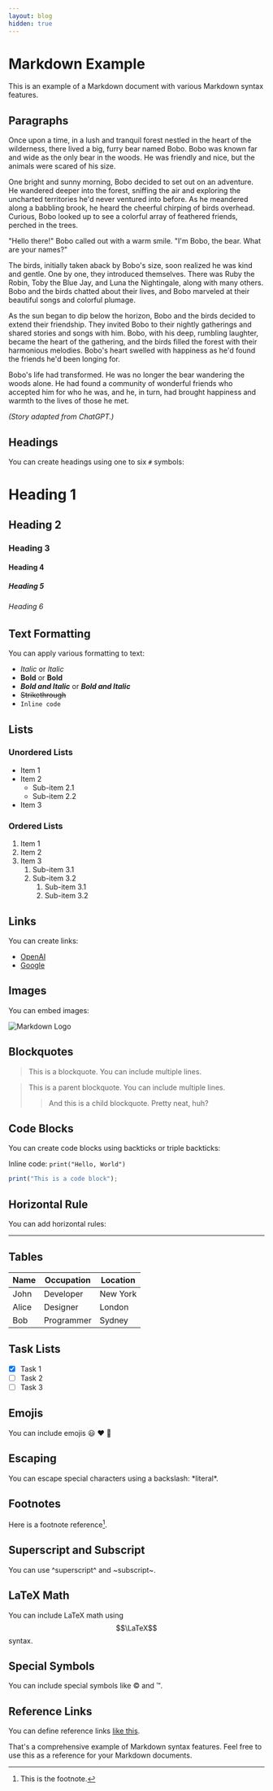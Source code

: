 ```yaml
---
layout: blog
hidden: true
---
```


# Markdown Example

<p class="lead-text">
This is an example of a Markdown document with various Markdown syntax features.
</p>

## Paragraphs

<span class="drop-cap">O</span>nce upon a time, in a lush and tranquil forest nestled in the heart of the wilderness, there lived a big, furry bear named Bobo. 
Bobo was known far and wide as the only bear in the woods.
He was friendly and nice, but the animals were scared of his size.

One bright and sunny morning, Bobo decided to set out on an adventure. 
He wandered deeper into the forest, sniffing the air and exploring the uncharted territories he'd never ventured into before. 
As he meandered along a babbling brook, he heard the cheerful chirping of birds overhead. 
Curious, Bobo looked up to see a colorful array of feathered friends, perched in the trees.

"Hello there!" Bobo called out with a warm smile. "I'm Bobo, the bear. What are your names?"

The birds, initially taken aback by Bobo's size, soon realized he was kind and gentle. 
One by one, they introduced themselves. 
There was Ruby the Robin, Toby the Blue Jay, and Luna the Nightingale, along with many others. 
Bobo and the birds chatted about their lives, and Bobo marveled at their beautiful songs and colorful plumage.

As the sun began to dip below the horizon, Bobo and the birds decided to extend their friendship. 
They invited Bobo to their nightly gatherings and shared stories and songs with him. 
Bobo, with his deep, rumbling laughter, became the heart of the gathering, and the birds filled the forest with their harmonious melodies. 
Bobo's heart swelled with happiness as he'd found the friends he'd been longing for.

Bobo's life had transformed. 
He was no longer the bear wandering the woods alone. 
He had found a community of wonderful friends who accepted him for who he was, and he, in turn, had brought happiness and warmth to the lives of those he met.

*(Story adapted from ChatGPT.)*


## Headings

You can create headings using one to six `#` symbols:

# Heading 1
## Heading 2
### Heading 3
#### Heading 4
##### Heading 5
###### Heading 6

## Text Formatting

You can apply various formatting to text:

- *Italic* or _Italic_
- **Bold** or __Bold__
- ***Bold and Italic*** or ___Bold and Italic___
- ~~Strikethrough~~
- `Inline code`

## Lists

### Unordered Lists

- Item 1
- Item 2
  - Sub-item 2.1
  - Sub-item 2.2
- Item 3

### Ordered Lists

1. Item 1
2. Item 2
3. Item 3
   1. Sub-item 3.1
   2. Sub-item 3.2
      1. Sub-item 3.1
      2. Sub-item 3.2

## Links

You can create links:

- [OpenAI](https://www.openai.com)
- [Google](https://www.google.com "Search Engine")

## Images

You can embed images:

![Markdown Logo](https://commonmark.org/help/images/favicon.png)

## Blockquotes

> This is a blockquote.
> You can include multiple lines.

> This is a parent blockquote.
> You can include multiple lines.
> > And this is a child blockquote.
> > Pretty neat, huh?

## Code Blocks

You can create code blocks using backticks or triple backticks:

Inline code: `print("Hello, World")`

```js
print("This is a code block");
```

## Horizontal Rule

You can add horizontal rules:

---

## Tables

| Name  | Occupation  | Location |
|-------|-------------|----------|
| John  | Developer   | New York |
| Alice | Designer    | London   |
| Bob   | Programmer  | Sydney   |

## Task Lists

- [x] Task 1
- [ ] Task 2
- [ ] Task 3

## Emojis

You can include emojis :smiley: :heart: :rocket:

## Escaping

You can escape special characters using a backslash: \*literal\*.

## Footnotes

Here is a footnote reference[^1].

[^1]: This is the footnote.

## Superscript and Subscript

You can use ^superscript^ and ~subscript~.

## LaTeX Math

You can include LaTeX math using $$\LaTeX$$ syntax.

## Special Symbols

You can include special symbols like &copy; and &trade;.

## Reference Links

You can define reference links [like this][example].

[example]: https://www.example.com

That's a comprehensive example of Markdown syntax features. Feel free to use this as a reference for your Markdown documents.
